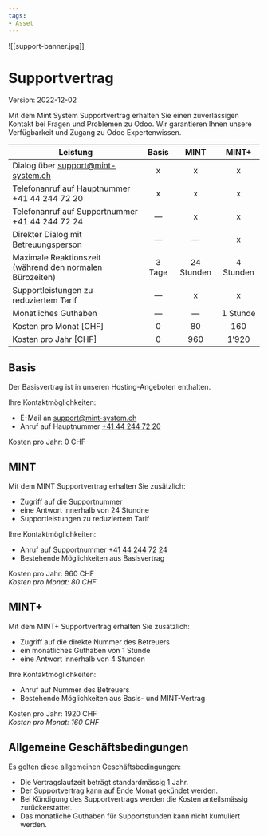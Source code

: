 ```yaml
---
tags:
- Asset
---
```


![[support-banner.jpg]]

# Supportvertrag
Version: 2022-12-02

Mit dem Mint System Supportvertrag erhalten Sie einen zuverlässigen Kontakt bei Fragen und Problemen zu Odoo. Wir garantieren Ihnen unsere Verfügbarkeit und Zugang zu Odoo Expertenwissen.

| Leistung                                                 | Basis  |    MINT    |   MINT+   |
| -------------------------------------------------------- |:------:|:----------:|:---------:|
| Dialog über support@mint-system.ch                       |   x    |     x      |     x     |
| Telefonanruf auf Hauptnummer  +41 44 244 72 20           |   x    |     x      |     x     |
| Telefonanruf auf Supportnummer  +41 44 244 72 24         |   —    |     x      |     x     |
| Direkter Dialog mit Betreuungsperson                     |   —    |     —      |     x     |
| Maximale Reaktionszeit (während den normalen Bürozeiten) | 3 Tage | 24 Stunden | 4 Stunden |
| Supportleistungen zu reduziertem Tarif                   |   —    |     x      |     x     |
| Monatliches Guthaben                                     |   —    |     —      | 1 Stunde  |
| Kosten pro Monat [CHF]                                   |   0    |     80     |    160    |
| Kosten pro Jahr [CHF]                                    |   0    |    960     |   1’920   |

## Basis

Der Basisvertrag ist in unseren Hosting-Angeboten enthalten.

Ihre Kontaktmöglichkeiten:
* E-Mail an [support@mint-system.ch](mailto:support@mint-system.ch)
* Anruf auf Hauptnummer [+41 44 244 72 20](tel:+41442447220)

Kosten pro Jahr: 0 CHF

## MINT

Mit dem MINT Supportvertrag erhalten Sie zusätzlich:
* Zugriff auf die Supportnummer
* eine Antwort innerhalb von 24 Stundne
* Supportleistungen zu reduziertem Tarif

Ihre Kontaktmöglichkeiten:
* Anruf auf Supportnummer [+41 44 244 72 24](tel:+41442447224)
* Bestehende Möglichkeiten aus Basisvertrag

Kosten pro Jahr: 960 CHF\
*Kosten pro Monat: 80 CHF*

## MINT+

Mit dem MINT+ Supportvertrag erhalten Sie zusätzlich:
* Zugriff auf die direkte Nummer des Betreuers
* ein monatliches Guthaben von 1 Stunde
* eine Antwort innerhalb von 4 Stunden

Ihre Kontaktmöglichkeiten:
* Anruf auf Nummer des Betreuers
* Bestehende Möglichkeiten aus Basis- und MINT-Vertrag

Kosten pro Jahr: 1920 CHF\
*Kosten pro Monat: 160 CHF*

## Allgemeine Geschäftsbedingungen

Es gelten diese allgemeinen Geschäftsbedingungen:
* Die Vertragslaufzeit beträgt standardmässig 1 Jahr.
* Der Supportvertrag kann auf Ende Monat gekündet werden.
* Bei Kündigung des Supportvertrags werden die Kosten anteilsmässig zurückerstattet.
* Das monatliche Guthaben für Supportstunden kann nicht kumuliert werden.